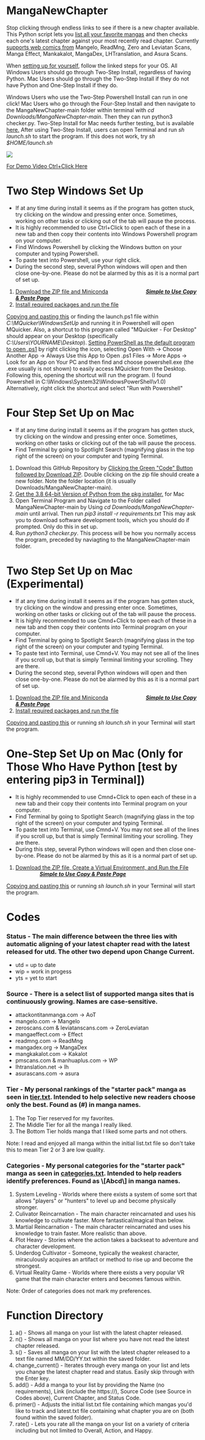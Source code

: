 # MangaNewChapter
<p>Stop clicking through endless links to see if there is a new chapter available. This Python script lets you <a href="README.md#function-directory">list all your favorite mangas</a> and then checks each one's latest chapter against your most recently read chapter. Currently <a href="README.md#Codes">supports web comics from</a> Mangelo, ReadMng, Zero and Leviatan Scans, Manga Effect, Mankakalot, MangaDex, LHTranslation, and Asura Scans.</p>

When <a href="#su">setting up for yourself</a>, follow the linked steps for your OS. All Windows Users should go through Two-Step Install, regardless of having Python. Mac Users should go through the Two-Step Install if they do not have Python and One-Step Install if they do.

Windows Users who use the Two-Step Powershell Install can run in one click! Mac Users who go through the Four-Step Install and then navigate to the MangaNewChapter-main folder within terminal with <em>cd Downloads/MangaNewChapter-main</em>. Then they can run python3 checker.py. Two-Step Install for Mac needs further testing, but is available <a href="2m">here.</a> After using Two-Step Install, users can open Terminal and run <em>sh launch.sh</em> to start the program. If this does not work, try <em>sh $HOME/launch.sh</em>

<img src="mcheck_ex.png"/>

<a href="https://youtu.be/AyZsZzuTAPg/" target="_blank">For Demo Video Ctrl+Click Here</a>

<h1 id="su">Two Step Windows Set Up</h1>
<ul>
  <li>If at any time during install it seems as if the program has gotten stuck, try clicking on the window and pressing enter once. Sometimes, working on other tasks or clicking out of the tab will pause the process.</li>
  <li>It is highly recommended to use Ctrl+Click to open each of these in a new tab and then copy their contents into Windows Powershell program on your computer.</li>
  <li>Find Windows Powershell by clicking the Windows button on your computer and typing Powershell.</li>
  <li>To paste text into Powershell, use your right click.</li>
  <li>During the second step, several Python windows will open and then close one-by-one. Please do not be alarmed by this as it is a normal part of set up.</li>
</ul>
<ol>
  <li><a href="WindowsSetUp\setup.ps1">Download the ZIP file and Miniconda</a> &nbsp;&nbsp;&nbsp;&nbsp;&nbsp;&nbsp;&nbsp;&nbsp;&nbsp;&nbsp;&nbsp;&nbsp;&nbsp;&nbsp;&nbsp;&nbsp;&nbsp;&nbsp;&nbsp;&nbsp;&nbsp;&nbsp;&nbsp;&nbsp;<a href="https://jacobk233811.github.io/MangaNewChapter/#windows-two-step"><em><b>Simple to Use Copy & Paste Page</em></b></a></li>
  <li><a href="WindowsSetUp\setup2.ps1">Install required packages and run the file</a></li>
</ol>
<p><a href="WindowsSetUp\launch.ps1">Copying and pasting this</a> or finding the launch.ps1 file within <em>C:\MQuicker\WindowsSetUp</em> and running it in Powershell will open MQuicker. Also, a shortcut to this program called "MQuicker - For Desktop" should appear on your Desktop (specifically <em>C:\Users\YOURNAME\Desktop</em>).
<a href="https://www.top-password.com/blog/set-ps1-script-to-open-with-powershell-by-default/">Setting PowerShell as the default program to open .ps1</a> by right clicking the icon, selecting Open With -> Choose Another App -> Always Use this App to Open .ps1 Files -> More Apps -> Look for an App on Your PC and then find and choose powershell.exe (the .exe usually is not shown) to easily access MQuicker from the Desktop. Following this, opening the shortcut will run the program.
(I found Powershell in C:\Windows\System32\WindowsPowerShell\v1.0) Alternatively, right click the shortcut and select "Run with Powershell"</p>

<h1>Four Step Set Up on Mac</h1>
<ul>
  <li>If at any time during install it seems as if the program has gotten stuck, try clicking on the window and pressing enter once. Sometimes, working on other tasks or clicking out of the tab will pause the process.</li>
  <li>Find Terminal by going to Spotlight Search (magnifying glass in the top right of the screen) on your computer and typing Terminal.</li>
</ul>
<ol>
  <li>Download this GitHub Repository by <a href="https://github.com/JacobK233811/MangaNewChapter/archive/MQuicker-minimal.zip">Clicking the Green "Code" Button followed by Download ZIP</a>. Double clicking on the zip file should create a new folder. Note the folder location (it is usually Downloads/MangaNewChapter-main). </li>
  <li><a href="https://repo.anaconda.com/miniconda/Miniconda3-latest-MacOSX-x86_64.pkg">Get the 3.8 64-bit Version of Python from the pkg installer.</a> for Mac</li>
  <li>Open Terminal Program and Navigate to the Folder called MangaNewChapter-main by Using <em>cd Downloads/MangaNewChapter-main</em> until arrival. Then run <em>pip3 install -r requirements.txt</em> This may ask you to download software development tools, which you should do if prompted. Only do this in set up.</li>
  <li>Run <em>python3 checker.py</em>. This process will be how you normally access the program, preceded by naviagting to the MangaNewChapter-main folder.</li>
</ol>

<h1 id="2m">Two Step Set Up on Mac (Experimental)</h1>
<ul>
  <li>If at any time during install it seems as if the program has gotten stuck, try clicking on the window and pressing enter once. Sometimes, working on other tasks or clicking out of the tab will pause the process.</li>
  <li>It is highly recommended to use Cmnd+Click to open each of these in a new tab and then copy their contents into Terminal program on your computer.</li>
  <li>Find Terminal by going to Spotlight Search (magnifying glass in the top right of the screen) on your computer and typing Terminal.</li>
  <li>To paste text into Terminal, use Cmnd+V. You may not see all of the lines if you scroll up, but that is simply Terminal limiting your scrolling. They are there.</li>
  <li>During the second step, several Python windows will open and then close one-by-one. Please do not be alarmed by this as it is a normal part of set up.</li>
</ul>
<ol>
  <li><a href="MacSetUp\setup.sh">Download the ZIP file and Miniconda</a> &nbsp;&nbsp;&nbsp;&nbsp;&nbsp;&nbsp;&nbsp;&nbsp;&nbsp;&nbsp;&nbsp;&nbsp;&nbsp;&nbsp;&nbsp;&nbsp;&nbsp;&nbsp;&nbsp;&nbsp;&nbsp;&nbsp;&nbsp;&nbsp;<a href="https://jacobk233811.github.io/MangaNewChapter/#mac-two-step"><em><b>Simple to Use Copy & Paste Page</em></b></a></li>
  <li><a href="MacSetUp\setup2.sh">Install required packages and run the file</a></li>
</ol>
<a href="MacSetUp\launch.sh">Copying and pasting this</a> or running <em>sh launch.sh</em> in your Terminal will start the program.
<h1 id="2m">One-Step Set Up on Mac (Only for Those Who Have Python [test by entering pip3 in Terminal])</h1>
<ul>
  <li>It is highly recommended to use Cmnd+Click to open each of these in a new tab and their copy their contents into Terminal program on your computer.</li>
  <li>Find Terminal by going to Spotlight Search (magnifying glass in the top right of the screen) on your computer and typing Terminal.</li>
  <li>To paste text into Terminal, use Cmnd+V. You may not see all of the lines if you scroll up, but that is simply Terminal limiting your scrolling. They are there.</li>
  <li>During this step, several Python windows will open and then close one-by-one. Please do not be alarmed by this as it is a normal part of set up.</li>
</ul>
<ol>
  <li><a href="MacSetUp\setup.sh">Download the ZIP file, Create a Virtual Environment, and Run the File</a> &nbsp;&nbsp;&nbsp;&nbsp;&nbsp;&nbsp;&nbsp;&nbsp;&nbsp;&nbsp;&nbsp;&nbsp;&nbsp;&nbsp;&nbsp;&nbsp;<a href="https://jacobk233811.github.io/MangaNewChapter/#mos"><em><b>Simple to Use Copy & Paste Page</em></b></a></li>
</ol>
<a href="MacSetUp\launch.sh">Copying and pasting this</a> or running <em>sh launch.sh</em> in your Terminal will start the program.

# Codes

### Status - The main difference between the three lies with automatic aligning of your latest chapter read with the latest released for utd. The other two depend upon Change Current.
<ul>
  <li>utd = up to date</li>
  <li>wip = work in progess</li>
  <li>yts = yet to start</li>
</ul>

### Source - There is a select list of supported manga sites that is continuously growing. Names are case-sensitive.
<ul>
  <li>attackontitanmanga.com -> AoT</li>
  <li>mangelo.com -> Mangelo</li>
  <li>zeroscans.com & leviatanscans.com -> ZeroLeviatan</li>
  <li>mangaeffect.com -> Effect</li>
  <li>readmng.com -> ReadMng</li>
  <li>mangadex.org -> MangaDex</li>
  <li>mangkakalot.com -> Kakalot</li>
  <li>pmscans.com & manhuaplus.com -> WP</li>
  <li>lhtranslation.net -> lh</li>
  <li>asurascans.com -> asura</li>
 </ul>
 
<h3>Tier - My personal rankings of the "starter pack" manga as seen in <a href="tier.txt">tier.txt</a>. Intended to help selective new readers choose only the best. Found as (#) in manga names.</h3>
<ol>
  <li>The Top Tier reserved for my favorites.</li>
  <li>The Middle Tier for all the manga I really liked.</li>
  <li>The Bottom Tier holds manga that I liked some parts and not others. </li>
 </ol>
 Note: I read and enjoyed all manga within the initial list.txt file so don't take this to mean Tier 2 or 3 are low quality.
 
<h3> Categories - My personal categories for the "starter pack" manga as seen in <a href="categories.txt">categories.txt</a>. Intended to help readers identify preferences. Found as \[Abcd\] in manga names.</h3>
<ol>
  <li>System Leveling - Worlds where there exists a system of some sort that allows "players" or "hunters" to level up and become physically stronger.</li>
  <li>Culivator Reincarnation - The main character reincarnated and uses his knowledge to cultivate faster. More fantastical/magical than below.</li>
  <li>Martial Reincarnation - The main character reincarnated and uses his knowledge to train faster. More realistic than above.</li>
  <li>Plot Heavy - Stories where the action takes a backseat to adventure and character development.</li>
  <li>Underdog Cultivator - Someone, typically the weakest character, miraculously acquires an artifact or method to rise up and become the strongest.</li>
  <li>Virtual Reality Game - Worlds where there exists a very popular VR game that the main character enters and becomes famous within.</li>
 </ol>
 Note: Order of categories does not mark my preferences.
 
# Function Directory
<ol>
  <li>a() - Shows all manga on your list with the latest chapter released.</li>
  <li>n() - Shows all manga on your list where you have not read the latest chapter released.</li>
  <li>s() - Saves all manga on your list with the latest chapter released to a text file named MM/DD/YY.txt within the saved folder.</li>
  <li>change_current() - Iterates through every manga on your list and lets you change the latest chapter read and status. Easily skip through with the Enter key.</li>
  <li>add() - Add a manga to your list by providing the Name (no requirements), Link (include the https://), Source Code (see Source in Codes above), Current Chapter, and Status Code.</li>
  <li>primer() - Adjusts the initial list.txt file containing which mangas you'd like to track and latest.txt file containing what chapter you are on (both found within the saved folder).</li>
  <li>rate() - Lets you rate all the manga on your list on a variety of criteria including but not limited to Overall, Action, and Happy.</li>
</ol>

